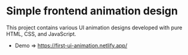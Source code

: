 # Simple frontend animation design

This project contains various UI animation designs developed with pure HTML, CSS, and JavaScript.

- Demo => https://first-ui-animation.netlify.app/
